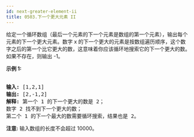 ```yaml
---
id: next-greater-element-ii
title: 0503.下一个更大元素 II
---
```

给定一个循环数组（最后一个元素的下一个元素是数组的第一个元素），输出每个元素的下一个更大元素。数字 x 的下一个更大的元素是按数组遍历顺序，这个数字之后的第一个比它更大的数，这意味着你应该循环地搜索它的下一个更大的数。如果不存在，则输出 -1。

**示例 1:**


<pre><br/><strong>输入:</strong> [1,2,1]<br/><strong>输出:</strong> [2,-1,2]<br/><strong>解释:</strong> 第一个 1 的下一个更大的数是 2；<br/>数字 2 找不到下一个更大的数； <br/>第二个 1 的下一个最大的数需要循环搜索，结果也是 2。<br/></pre>

**注意:** 输入数组的长度不会超过 10000。
